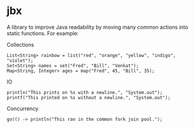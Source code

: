 # jbx

A library to improve Java readability by moving many common actions into static functions. For example:

Collections
```
List<String> rainbow = list("red", "orange", "yellow", "indigo", "violet");
Set<String> names = set("Fred", "Bill", "Venkat");
Map<String, Integer> ages = map("Fred", 45, "Bill", 35);
```
IO
```
println("This prints on %s with a newline.", "System.out");
printf("This printed on %s without a newline.", "System.out");
```
Concurrency
```
go(() -> println("This ran in the common fork join pool.");
```
